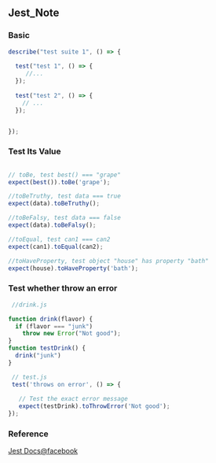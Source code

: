 ## Jest_Note


### Basic

```js
describe("test suite 1", () => {
  
  test("test 1", () => {
     //...
  });
  
  test("test 2", () => {
    // ...
  });


});

``` 

### Test Its Value

```js

// toBe, test best() === "grape" 
expect(best()).toBe('grape');

//toBeTruthy, test data === true
expect(data).toBeTruthy();

//toBeFalsy, test data === false
expect(data).toBeFalsy();

//toEqual, test can1 === can2
expect(can1).toEqual(can2);

//toHaveProperty, test object "house" has property "bath"
expect(house).toHaveProperty('bath');


```

### Test whether throw an error

```js
 //drink.js

function drink(flavor) {
  if (flavor === "junk")
    throw new Error("Not good");
}
function testDrink() {
  drink("junk")
}
```

```js
 // test.js
 test('throws on error', () => {
   
   // Test the exact error message
   expect(testDrink).toThrowError('Not good');
});
```


### Reference

[Jest Docs@facebook](http://facebook.github.io/jest/docs/zh-Hans/api.html#content)

